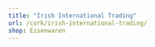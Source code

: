 ```yaml
---
title: "Irish International Trading"
url: /cork/irish-international-trading/
shop: Eisenwaren
---
```

